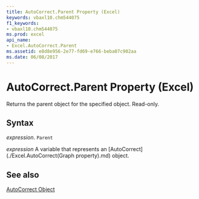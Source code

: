 ```yaml
---
title: AutoCorrect.Parent Property (Excel)
keywords: vbaxl10.chm544075
f1_keywords:
- vbaxl10.chm544075
ms.prod: excel
api_name:
- Excel.AutoCorrect.Parent
ms.assetid: e8d8e956-2e77-fd69-e766-beba07c902aa
ms.date: 06/08/2017
---
```



# AutoCorrect.Parent Property (Excel)

Returns the parent object for the specified object. Read-only.


## Syntax

 _expression_. `Parent`

 _expression_ A variable that represents an [AutoCorrect](./Excel.AutoCorrect(Graph property).md) object.


## See also


[AutoCorrect Object](Excel.AutoCorrect(objec).md)

